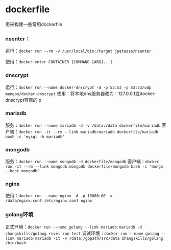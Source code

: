 dockerfile
==========

用来构建一些常用dockerfile

### nsenter：

运行：`docker run --rm -v /usr/local/bin:/target jpetazzo/nsenter`

使用：`docker-enter CONTAINER [COMMAND [ARG]...]`

### dnscrypt

运行：`docker run --name docker-dnscrypt -d -p 53:53 -p 53:53/udp mengbo/docker-dnscrypt`
使用：将本地dns服务器改为：127.0.0.1或docker-dnscrypt容器的ip

### mariadb

服务：`docker run --name mariadb -d -v /data:/data dockerfile/mariadb`
客户端：`docker run -it --rm --link mariadb:mariadb dockerfile/mariadb bash -c 'mysql -h mariadb'`

### mongodb

服务：`docker run --name mongodb -d dockerfile/mongodb`
客户端：`docker run -it --rm --link mongodb:mongodb dockerfile/mongodb bash -c 'mongo --host mongodb'`

### nginx

使用：`docker run --name nginx -d -p 10080:80 -v /data/nginx.conf:/etc/nginx.conf nginx`

### golang环境

正式环境：`docker run --name golang --link mariadb:mariadb -d zhangskills/golang revel run test`
调试环境：`docker run --name golang --link mariadb:mariadb -it -v /data:/gopath/src/data zhangskills/golang /bin/bash`